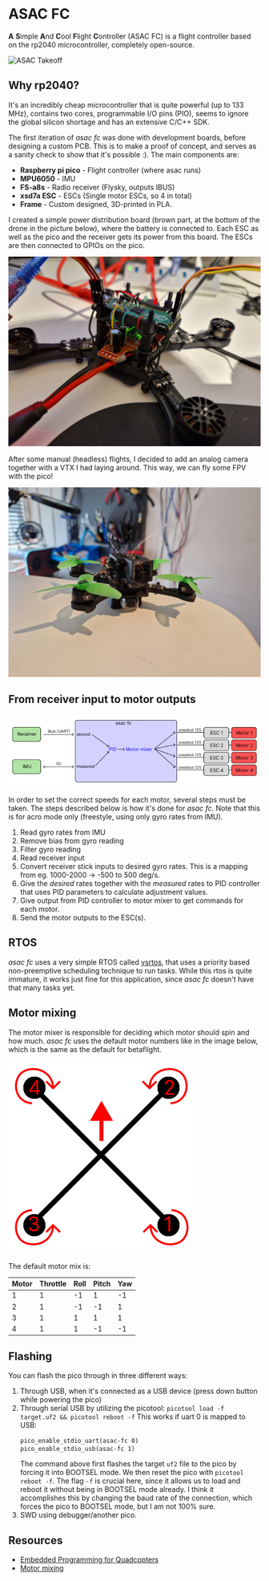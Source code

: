 # ASAC FC

**A** **S**imple **A**nd **C**ool **F**light **C**ontroller (ASAC FC) is a flight controller based on the rp2040 microcontroller, completely open-source.

![ASAC Takeoff](docs/asac_takeoff.gif)

## Why rp2040?
It's an incredibly cheap microcontroller that is quite powerful (up to 133 MHz), contains two cores, programmable I/O pins (PIO), seems to ignore the global silicon shortage and has an extensive C/C++ SDK.

The first iteration of *asac fc* was done with development boards, before designing a custom PCB. This is to make a proof of concept, and serves as a sanity check to show that it's possible :). The main components are:
- **Raspberry pi pico** - Flight controller (where asac runs)
- **MPU6050** - IMU
- **FS-a8s** - Radio receiver (Flysky, outputs IBUS)
- **xsd7a ESC** - ESCs (Single motor ESCs, so 4 in total)
- **Frame** - Custom designed, 3D-printed in PLA.

I created a simple power distribution board (brown part, at the bottom of the drone in the picture below), where the battery is connected to. Each ESC as well as the pico and the receiver gets its power from this board. The ESCs are then connected to GPIOs on the pico.

![ASAC FC development](docs/blog/images/asac-fc-rev-a-breakout.jpg)

After some manual (headless) flights, I decided to add an analog camera together with a VTX I had laying around. This way, we can fly some FPV with the pico!

![ASAC FC](docs/asac_camera.jpg)


## From receiver input to motor outputs

![Control overview](docs/control_overview.png)

In order to set the correct speeds for each motor, several steps must be taken. The steps described below is how it's done for *asac fc*. Note that this is for acro mode only (freestyle, using only gyro rates from IMU).

1. Read gyro rates from IMU
2. Remove bias from gyro reading
3. Filter gyro reading
4. Read receiver input
5. Convert receiver stick inputs to desired gyro rates. This is a mapping from eg. 1000-2000 -> -500 to 500 deg/s.
6. Give the *desired* rates together with the *measured* rates to PID controller that uses PID parameters to calculate adjustment values.
7. Give output from PID controller to motor mixer to get commands for each motor.
8. Send the motor outputs to the ESC(s).

## RTOS
*asac fc* uses a very simple RTOS called [vsrtos](https://github.com/victorhook/vsrtos), that uses a priority based non-preemptive scheduling technique to run tasks. While this rtos is quite immature, it works just fine for this application, since *asac fc* doesn't have that many tasks yet.

## Motor mixing

The motor mixer is responsible for deciding which motor should spin and how much. *asac fc* uses the default motor numbers like in the image below, which is the same as the default for betaflight.

![Motors](docs/motors.svg)

The default motor mix is:

| Motor | Throttle | Roll | Pitch | Yaw |
| --- | --- | --- | --- | --- |
| 1 | 1 | -1 | 1  | -1 |
| 2 | 1 | -1 | -1 | 1  |
| 3 | 1 | 1  | 1  | 1 |
| 4 | 1 | 1  | -1 | -1  |


## Flashing

You can flash the pico through in three different ways:
1. Through USB, when it's connected as a USB device (press down button while powering the pico)
2. Through serial USB by utilizing the picotool:
   `picotool load -f target.uf2 && picotool reboot -f`
    This works if uart 0 is mapped to USB:
    ```
    pico_enable_stdio_uart(asac-fc 0)
    pico_enable_stdio_usb(asac-fc 1)
    ```
    The command above first flashes the target `uf2` file to the pico by forcing it into BOOTSEL mode. We then reset the pico with `picotool reboot -f`. The flag `-f` is crucial here, since it allows us to load and reboot it without being in BOOTSEL mode already. I think it accomplishes this by changing the baud rate of the connection, which forces the pico to BOOTSEL mode, but I am not 100% sure.
3. SWD using debugger/another pico.

## Resources
- [Embedded Programming for Quadcopters](https://www.youtube.com/watch?v=CHSYgLfhwUo&ab_channel=Code%26Supply)
- [Motor mixing](https://oscarliang.com/custom-motor-output-mix-quadcopter/)

